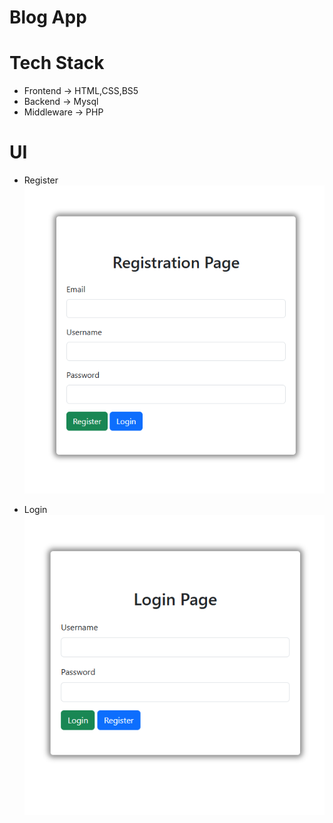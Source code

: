 # Blog App

# Tech Stack

- Frontend -> HTML,CSS,BS5
- Backend -> Mysql
- Middleware -> PHP

# UI

- Register
  ![Register](blog/images/register.png)

- Login
  ![Login](blog/images/login.png)
